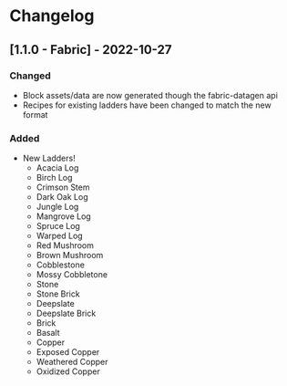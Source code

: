 # Changelog

## [1.1.0 - Fabric] - 2022-10-27

### Changed
- Block assets/data are now generated though the fabric-datagen api
- Recipes for existing ladders have been changed to match the new format

### Added
- New Ladders!
  - Acacia Log
  - Birch Log
  - Crimson Stem
  - Dark Oak Log
  - Jungle Log
  - Mangrove Log
  - Spruce Log
  - Warped Log
  - Red Mushroom
  - Brown Mushroom
  - Cobblestone
  - Mossy Cobbletone
  - Stone
  - Stone Brick
  - Deepslate
  - Deepslate Brick
  - Brick
  - Basalt
  - Copper
  - Exposed Copper
  - Weathered Copper
  - Oxidized Copper
